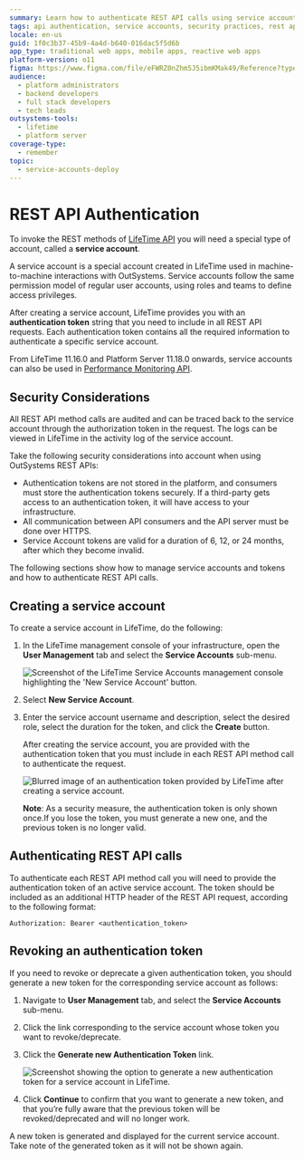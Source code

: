 ```yaml
---
summary: Learn how to authenticate REST API calls using service accounts and tokens in OutSystems 11 (O11).
tags: api authentication, service accounts, security practices, rest api security, access control
locale: en-us
guid: 1f0c3b37-45b9-4a4d-b640-016dac5f5d6b
app_type: traditional web apps, mobile apps, reactive web apps
platform-version: o11
figma: https://www.figma.com/file/eFWRZ0nZhm5J5ibmKMak49/Reference?type=design&node-id=609%3A509&mode=design&t=Ix2yojgoXorQvo4C-1
audience:
  - platform administrators
  - backend developers
  - full stack developers
  - tech leads
outsystems-tools:
  - lifetime
  - platform server
coverage-type:
  - remember
topic:
  - service-accounts-deploy
---
```


# REST API Authentication

To invoke the REST methods of [LifeTime API](<../auto/lifetime-deployment-api-v2.final.md>) you will need a special type of account, called a **service account**.

A service account is a special account created in LifeTime used in machine-to-machine interactions with OutSystems. Service accounts follow the same permission model of regular user accounts, using roles and teams to define access privileges.

After creating a service account, LifeTime provides you with an **authentication token** string that you need to include in all REST API requests. Each authentication token contains all the required information to authenticate a specific service account. 

From LifeTime 11.16.0 and Platform Server 11.18.0 onwards, service accounts can also be used in [Performance Monitoring API](<../performancemonitoring-api.md>).

## Security Considerations

All REST API method calls are audited and can be traced back to the service account through the authorization token in the request. The logs can be viewed in LifeTime in the activity log of the service account.

Take the following security considerations into account when using OutSystems REST APIs:

* Authentication tokens are not stored in the platform, and consumers must store the authentication tokens securely. If a third-party gets access to an authentication token, it will have access to your infrastructure.
* All communication between API consumers and the API server must be done over HTTPS.
* Service Account tokens are valid for a duration of 6, 12, or 24 months, after which they become invalid.

The following sections show how to manage service accounts and tokens and how to authenticate REST API calls.

## Creating a service account

To create a service account in LifeTime, do the following:

1. In the LifeTime management console of your infrastructure, open the **User Management** tab and select the **Service Accounts** sub-menu. 

    ![Screenshot of the LifeTime Service Accounts management console highlighting the 'New Service Account' button.](images/lt_service_accounts.png "LifeTime Service Accounts Management Console")

1. Select **New Service Account**. 

1. Enter the service account username and description, select the desired role, select the duration for the token, and click the **Create** button. 

    After creating the service account, you are provided with the authentication token that you must include in each REST API method call to authenticate the request.

    ![Blurred image of an authentication token provided by LifeTime after creating a service account.](images/lt_auth_token_blurred.png "Authentication Token Display")
    
    **Note**: As a security measure, the authentication token is only shown once.If you lose the token, you must generate a new one, and the previous token is no           longer valid.

## Authenticating REST API calls

To authenticate each REST API method call you will need to provide the authentication token of an active service account. The token should be included as an additional HTTP header of the REST API request, according to the following format:

    Authorization: Bearer <authentication_token>


## Revoking an authentication token

If you need to revoke or deprecate a given authentication token, you should generate a new token for the corresponding service account as follows:

1. Navigate to **User Management** tab, and select the **Service Accounts** sub-menu. 

1. Click the link corresponding to the service account whose token you want to revoke/deprecate. 

1. Click the **Generate new Authentication Token** link. 

    ![Screenshot showing the option to generate a new authentication token for a service account in LifeTime.](images/lt_gen_new_auth_token.png "Generate New Authentication Token")

1. Click **Continue** to confirm that you want to generate a new token, and that you’re fully aware that the previous token will be revoked/deprecated and will no longer work. 

A new token is generated and displayed for the current service account. Take note of the generated token as it will not be shown again.
